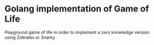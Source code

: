 # Golang implementation of Game of Life
Playground game of life in order to implement a zero knowledge version using Zokrates or Snarky
